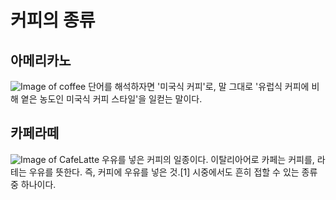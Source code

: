 커피의 종류
===========

## 아메리카노

![Image of coffee](http://image.istarbucks.co.kr/upload/store/skuimg/2015/08/[110563]_20150813222100205.jpg)
단어를 해석하자면 '미국식 커피'로, 말 그대로 '유럽식 커피에 비해 옅은 농도인 미국식 커피 스타일'을 일컫는 말이다.

## 카페라떼
![Image of CafeLatte](http://www.rottibun.com/data/file/coffee/1893535467_J78QnDCd_C4ABC6E4B6F3B6BC.jpg)
우유를 넣은 커피의 일종이다. 이탈리아어로 카페는 커피를, 라테는 우유를 뜻한다. 즉, 커피에 우유를 넣은 것.[1] 시중에서도 흔히 접할 수 있는 종류 중 하나이다.
